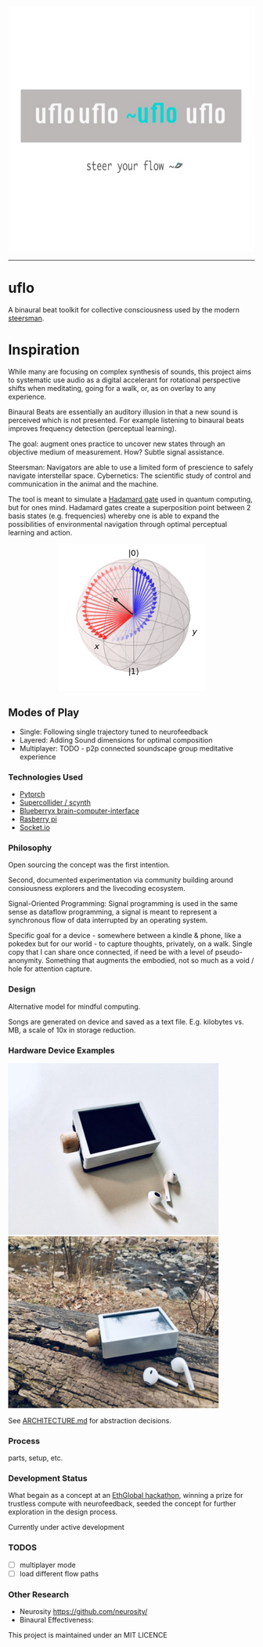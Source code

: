 
<p align="center">
  <img width="700" height="500" src="imgs/gallery.jpg">
</p>

---

# uflo
A binaural beat toolkit for collective consciousness used by the modern [steersman](https://en.wikipedia.org/wiki/Guild_Navigator).

# Inspiration
While many are focusing on complex synthesis of sounds, this project aims to systematic use audio as a digital accelerant for rotational perspective shifts when meditating, going for a walk, or, as on overlay to any experience.

Binaural Beats are essentially an auditory illusion in that a new sound is perceived which is not presented. For example listening to binaural beats improves frequency detection (perceptual learning).

The goal: augment ones practice to uncover new states through an objective medium of measurement. How? Subtle signal assistance.

Steersman: Navigators are able to use a limited form of prescience to safely navigate interstellar space.
Cybernetics: The scientific study of control and communication in the animal and the machine.

The tool is meant to simulate a [Hadamard gate](https://www.quantum-inspire.com/kbase/hadamard/) used in quantum computing, but for ones mind. Hadamard gates create a superposition point between 2 basis states (e.g. frequencies) whereby one is able to expand the possibilities of environmental navigation through optimal perceptual learning and action.

<p align="center">
  <img width="300" height="300" src="imgs/hadamard.png">
</p>

## Modes of Play
* Single: Following single trajectory tuned to neurofeedback
* Layered: Adding Sound dimensions for optimal composition
* Multiplayer: TODO - p2p connected soundscape group meditative experience 

### Technologies Used
* [Pytorch](https://pytorch.org/)
* [Supercollider / scynth](https://supercollider.github.io/)
* [Blueberryx brain-computer-interface](https://www.blueberryx.com/)
* [Rasberry pi](https://www.raspberrypi.org/)
* [Socket.io](https://socket.io/)

### Philosophy
Open sourcing the concept was the first intention. 

Second, documented experimentation via community building around consiousness explorers and the livecoding ecosystem.

Signal-Oriented Programming: Signal programming is used in the same sense as dataflow programming, a signal is meant to represent a synchronous flow of data interrupted by an operating system. 

Specific goal for a device - somewhere between a kindle & phone, like a pokedex but for our world - to capture thoughts, privately, on a walk. Single copy that I can share once connected, if need be with a level of pseudo-anonymity. Something that augments the embodied, not so much as a void / hole for attention capture.

### Design
Alternative model for mindful computing.

Songs are generated on device and saved as a text file. E.g. kilobytes vs. MB, a scale of 10x in storage reduction.

### Hardware Device Examples

<p float="left">
  <img width="430" height="350" src="imgs/photo_1.jpg">
  <img width="430" height="350" src="imgs/photo_2.jpg">
</p>

See [ARCHITECTURE.md]() for abstraction decisions.

### Process
parts, setup, etc.

### Development Status
What begain as a concept at an [EthGlobal hackathon](https://devpost.com/software/yourflow), winning a prize for trustless compute with neurofeedback, seeded the concept for further exploration in the design process.

Currently under active development

### TODOS
- [ ] multiplayer mode
- [ ] load different flow paths

### Other Research
- Neurosity https://github.com/neurosity/
- Binaural Effectiveness: 


This project is maintained under an MIT LICENCE
